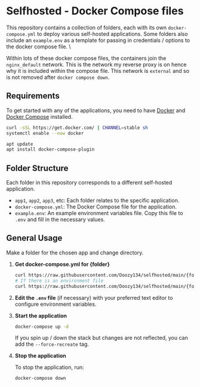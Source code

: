 # Selfhosted - Docker Compose files

This repository contains a collection of folders, each with its own `docker-compose.yml` to deploy various self-hosted applications. Some folders also include an `example.env`
as a template for passing in credentials / options to the docker compose file. \\

Within lots of these docker compose files, the containers join the `nginx_default` network. This is the network my reverse proxy is on hence why it is included within the compose file. This network is `external` and so is not removed after `docker compose down`.

## Requirements

To get started with any of the applications, you need to have [Docker](https://www.docker.com/) and [Docker Compose](https://docs.docker.com/compose/) installed.

```bash
curl -sSL https://get.docker.com/ | CHANNEL=stable sh
systemctl enable --now docker
```
```bash
apt update
apt install docker-compose-plugin
```

## Folder Structure

Each folder in this repository corresponds to a different self-hosted application.


- `app1`, `app2`, `app3`, etc: Each folder relates to the specific application.
- `docker-compose.yml`: The Docker Compose file for the application.
- `example.env`: An example environment variables file. Copy this file to `.env` and fill in the necessary values.

## General Usage

Make a folder for the chosen app and change directory.

1. **Get docker-compose.yml for {folder}**

    ```bash
    curl https://raw.githubusercontent.com/Doozy134/selfhosted/main/{folder}/docker-compose.yml > docker-compose.yml
    # If there is an environment file
    curl https://raw.githubusercontent.com/Doozy134/selfhosted/main/{folder}/example.env > .env
    ```

2. **Edit the `.env` file** (if necessary) with your preferred text editor to configure environment variables.

3. **Start the application**

    ```bash
    docker-compose up -d
    ```
    If you spin up / down the stack but changes are not reflected, you can add the `--force-recreate` tag.

4. **Stop the application**

    To stop the application, run:

    ```bash
    docker-compose down
    ```

